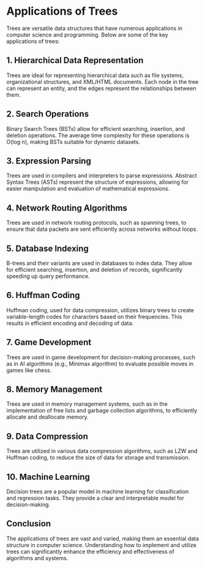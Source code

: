 # Applications of Trees

Trees are versatile data structures that have numerous applications in computer science and programming. Below are some of the key applications of trees:

## 1. Hierarchical Data Representation
Trees are ideal for representing hierarchical data such as file systems, organizational structures, and XML/HTML documents. Each node in the tree can represent an entity, and the edges represent the relationships between them.

## 2. Search Operations
Binary Search Trees (BSTs) allow for efficient searching, insertion, and deletion operations. The average time complexity for these operations is O(log n), making BSTs suitable for dynamic datasets.

## 3. Expression Parsing
Trees are used in compilers and interpreters to parse expressions. Abstract Syntax Trees (ASTs) represent the structure of expressions, allowing for easier manipulation and evaluation of mathematical expressions.

## 4. Network Routing Algorithms
Trees are used in network routing protocols, such as spanning trees, to ensure that data packets are sent efficiently across networks without loops.

## 5. Database Indexing
B-trees and their variants are used in databases to index data. They allow for efficient searching, insertion, and deletion of records, significantly speeding up query performance.

## 6. Huffman Coding
Huffman coding, used for data compression, utilizes binary trees to create variable-length codes for characters based on their frequencies. This results in efficient encoding and decoding of data.

## 7. Game Development
Trees are used in game development for decision-making processes, such as in AI algorithms (e.g., Minimax algorithm) to evaluate possible moves in games like chess.

## 8. Memory Management
Trees are used in memory management systems, such as in the implementation of free lists and garbage collection algorithms, to efficiently allocate and deallocate memory.

## 9. Data Compression
Trees are utilized in various data compression algorithms, such as LZW and Huffman coding, to reduce the size of data for storage and transmission.

## 10. Machine Learning
Decision trees are a popular model in machine learning for classification and regression tasks. They provide a clear and interpretable model for decision-making.

## Conclusion
The applications of trees are vast and varied, making them an essential data structure in computer science. Understanding how to implement and utilize trees can significantly enhance the efficiency and effectiveness of algorithms and systems.